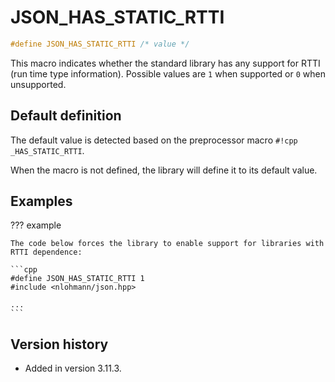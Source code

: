 # JSON_HAS_STATIC_RTTI

```cpp
#define JSON_HAS_STATIC_RTTI /* value */
```

This macro indicates whether the standard library has any support for RTTI (run time type information).
Possible values are `1` when supported or `0` when unsupported.

## Default definition

The default value is detected based on the preprocessor macro `#!cpp _HAS_STATIC_RTTI`.

When the macro is not defined, the library will define it to its default value.

## Examples

??? example

    The code below forces the library to enable support for libraries with RTTI dependence:

    ```cpp
    #define JSON_HAS_STATIC_RTTI 1
    #include <nlohmann/json.hpp>

    ...
    ```
    
## Version history

- Added in version 3.11.3.
